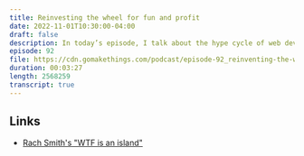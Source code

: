 ```yaml
---
title: Reinvesting the wheel for fun and profit
date: 2022-11-01T10:30:00-04:00
draft: false
description: In today’s episode, I talk about the hype cycle of web development.
episode: 92
file: https://cdn.gomakethings.com/podcast/episode-92_reinventing-the-wheel-for-fun-and-profit.mp3
duration: 00:03:27
length: 2568259
transcript: true
---
```


## Links

- [Rach Smith's "WTF is an island"](https://rachsmith.com/wtf-is-an-island/)
